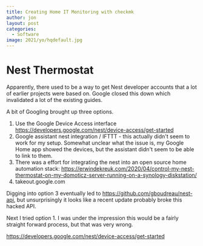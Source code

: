 ```yaml
---
title: Creating Home IT Monitoring with checkmk
author: jon
layout: post
categories:
  - Software
image: 2021/yo/hqdefault.jpg
---
```


# Nest Thermostat

Apparently, there used to be a way to get Nest developer accounts that a lot of earlier projects were based on. Google closed this down which invalidated a lot of the existing guides.

A bit of Googling brought up three options.

1. Use the Google Device Access interface https://developers.google.com/nest/device-access/get-started
2. Google assistant nest integration / IFTTT - this actually didn't seem to work for my setup. Somewhat unclear what the issue is, my Google Home app showed the devices, but the assistant didn't seem to be able to link to them.
3. There was a effort for integrating the nest into an open source home automation stack: https://erwindekreuk.com/2020/04/control-my-nest-thermostat-on-my-domoticz-server-running-on-a-synology-diskstation/
4. takeout.google.com

Digging into option 3 eventually led to https://github.com/gboudreau/nest-api, but unsurprisingly it looks like a recent update probably broke this hacked API.

Next I tried option 1. I was under the impression this would be a fairly straight forward process, but that was very wrong.

https://developers.google.com/nest/device-access/get-started
